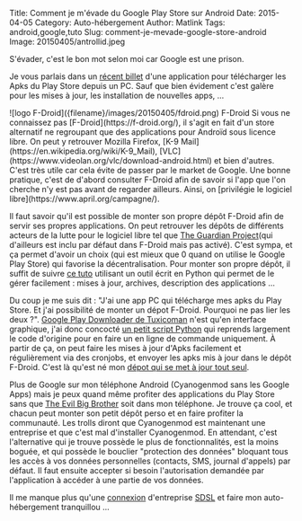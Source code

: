 Title: Comment je m'évade du Google Play Store sur Android
Date: 2015-04-05
Category: Auto-hébergement
Author: Matlink
Tags: android,google,tuto
Slug: comment-je-mevade-google-store-android
Image: 20150405/antrollid.jpeg


S'évader, c'est le bon mot selon moi car Google est une prison.

Je vous parlais dans un [récent billet]({filename}/2015/0326-recherche-dev-android.md) d'une application pour télécharger les Apks du Play Store depuis un PC. Sauf que bien évidement c'est galère pour les mises à jour, les installation de nouvelles apps, ...

<span class="figure float-left">
![logo F-Droid]({filename}/images/20150405/fdroid.png)
<span class="caption">F-Droid</span>
</span>
Si vous ne connaissez pas [F-Droid](https://f-droid.org/), il s'agit en fait d'un store alternatif ne regroupant que des applications pour Androïd sous licence libre. On peut y retrouver Mozilla Firefox, [K-9 Mail](https://en.wikipedia.org/wiki/K-9_Mail), [VLC](https://www.videolan.org/vlc/download-android.html) et bien d'autres. C'est très utile car cela évite de passer par le market de Google. Une bonne pratique, c'est de d'abord consulter F-Droid afin de savoir si l'app que l'on cherche n'y est pas avant de regarder ailleurs. Ainsi, on [privilégie le logiciel libre](https://www.april.org/campagne/).

Il faut savoir qu'il est possible de monter son propre dépôt F-Droid afin de servir ses propres applications. On peut retrouver les dépôts de différents acteurs de la lutte pour le logiciel libre tel que [The Guardian Project](https://guardianproject.info/)(qui d'ailleurs est inclu par défaut dans F-Droid mais pas activé). C'est sympa, et ça permet d'avoir un choix (qui est mieux que 0 quand on utilise le Google Play Store) qui favorise la décentralisation. Pour monter son propre dépôt, il suffit de suivre [ce tuto](https://f-droid.org/wiki/page/Installing_the_Server/Repo_Tools) utilisant un outil écrit en Python qui permet de le gérer facilement : mises à jour, archives, description des applications ... 

Du coup je me suis dit : "J'ai une app PC qui télécharge mes apks du Play Store. Et j'ai possibilité de monter un dépot F-Droid. Pourquoi ne pas lier les deux ?". [Google Play Downloader de Tuxicoman](https://codingteam.net/project/googleplaydownloader) n'est qu'en interface graphique, j'ai donc concocté [un petit script Python](https://github.com/matlink/gplay-cli) qui reprends largement le code d'origine pour en faire un en ligne de commande uniquement. À partir de ça, on peut faire les mises à jour d'Apks facilement et régulièrement via des cronjobs, et envoyer les apks mis à jour dans le dépôt F-Droid. C'est là qu'est né mon [dépot qui se met à jour tout seul](https://matlink.fr/fdroid/).

Plus de Google sur mon téléphone Android (Cyanogenmod sans les Google Apps) mais je peux quand même profiter des applications du Play Store sans que [The Evil Big Brother](https://fr.wikipedia.org/wiki/Don't_be_evil) soit dans mon téléphone. Je trouve ça cool, et chacun peut monter son petit dépôt perso et en faire profiter la communauté. Les trolls diront que Cyanogenmod est maintenant une entreprise et que c'est mal d'installer Cyanogenmod. En attendant, c'est l'alternative qui je trouve possède le plus de fonctionnalités, est la moins boguée, et qui possède le bouclier "protection des données" bloquant tous les accès à vos données personnelles (contacts, SMS, journal d'appels) par défaut. Il faut ensuite accepter si besoin l'autorisation demandée par l'application à accéder à une partie de vos données. 

Il me manque plus qu'une [connexion](https://yunohost.org/#/isp_fr) d'entreprise [SDSL](https://fr.wikipedia.org/wiki/Symmetric_Digital_Subscriber_Line) et faire mon auto-hébergement tranquillou ...